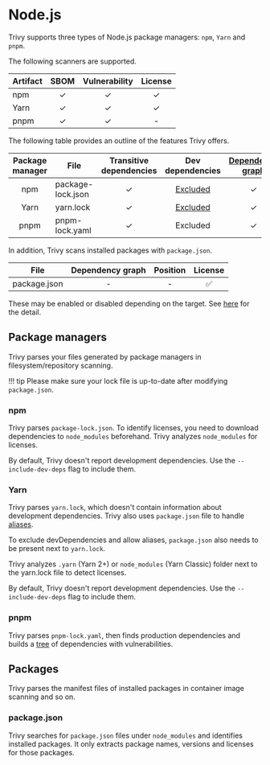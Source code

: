 # Node.js

Trivy supports three types of Node.js package managers: `npm`, `Yarn` and `pnpm`.

The following scanners are supported.

| Artifact | SBOM  | Vulnerability | License |
| -------- | :---: | :-----------: | :-----: |
| npm      |   ✓   |       ✓       |    ✓    |
| Yarn     |   ✓   |       ✓       |    ✓    |
| pnpm     |   ✓   |       ✓       |    -    |

The following table provides an outline of the features Trivy offers.

| Package manager | File              | Transitive dependencies | Dev dependencies  | [Dependency graph][dependency-graph] | Position |
|:---------------:|-------------------|:-----------------------:|:-----------------:|:------------------------------------:|:--------:|
|       npm       | package-lock.json |            ✓            | [Excluded](#npm)  |                  ✓                   |    ✓     |
|      Yarn       | yarn.lock         |            ✓            | [Excluded](#yarn) |                  ✓                   |    ✓     |
|      pnpm       | pnpm-lock.yaml    |            ✓            |     Excluded      |                  ✓                   |    -     |

In addition, Trivy scans installed packages with `package.json`.

| File         | Dependency graph | Position | License |
| ------------ | :--------------: | :------: | :-----: |
| package.json |        -         |    -     |    ✅    |

These may be enabled or disabled depending on the target.
See [here](./index.md) for the detail.

## Package managers
Trivy parses your files generated by package managers in filesystem/repository scanning.

!!! tip
    Please make sure your lock file is up-to-date after modifying `package.json`.

### npm
Trivy parses `package-lock.json`.
To identify licenses, you need to download dependencies to `node_modules` beforehand.
Trivy analyzes `node_modules` for licenses.

By default, Trivy doesn't report development dependencies. Use the `--include-dev-deps` flag to include them.

### Yarn
Trivy parses `yarn.lock`, which doesn't contain information about development dependencies.
Trivy also uses `package.json` file to handle [aliases](https://classic.yarnpkg.com/lang/en/docs/cli/add/#toc-yarn-add-alias).

To exclude devDependencies and allow aliases, `package.json` also needs to be present next to `yarn.lock`.

Trivy analyzes `.yarn` (Yarn 2+) or `node_modules` (Yarn Classic) folder next to the yarn.lock file to detect licenses.

By default, Trivy doesn't report development dependencies. Use the `--include-dev-deps` flag to include them.

### pnpm
Trivy parses `pnpm-lock.yaml`, then finds production dependencies and builds a [tree][dependency-graph] of dependencies with vulnerabilities.

## Packages
Trivy parses the manifest files of installed packages in container image scanning and so on.

### package.json
Trivy searches for `package.json` files under `node_modules` and identifies installed packages.
It only extracts package names, versions and licenses for those packages.

[dependency-graph]: ../../configuration/reporting.md#show-origins-of-vulnerable-dependencies